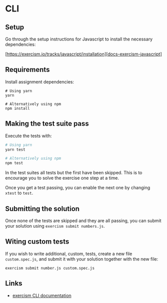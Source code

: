 # CLI

## Setup

Go through the setup instructions for Javascript to install the necessary
dependencies:

[https://exercism.io/tracks/javascript/installation][docs-exercism-javascript]

## Requirements

Install assignment dependencies:

```shell
# Using yarn
yarn

# Alternatively using npm
npm install
```

## Making the test suite pass

Execute the tests with:

```bash
# Using yarn
yarn test

# Alternatively using npm
npm test
```

In the test suites all tests but the first have been skipped. This is to
encourage you to solve the exercise one step at a time.

Once you get a test passing, you can enable the next one by changing `xtest` to
`test`.

## Submitting the solution

Once none of the tests are skipped and they are all passing, you can submit
your solution using `exercism submit numbers.js`.

## Witing custom tests

If you wish to write additional, custom, tests, create a new file
`custom.spec.js`, and submit it with your solution together with the new file:

```shell
exercism submit number.js custom.spec.js
```

## Links

- [exercism CLI documentation][docs-exercism-cli]

[docs-exercism-cli]: https://exercism.io/cli
[docs-exercism-javascript]: https://exercism.io/tracks/javascript/installation
